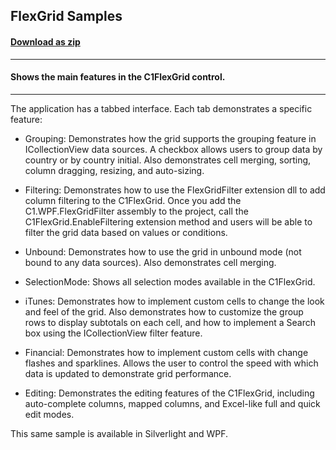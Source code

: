 ## FlexGrid Samples
#### [Download as zip](https://grapecity.github.io/DownGit/#/home?url=https://github.com/GrapeCity/ComponentOne-WPF-Samples/tree/master/NET_4.5.2/C1.WPF.FlexGrid/CS/FlexGridSamples)
____
#### Shows the main features in the C1FlexGrid control.
____
The application has a tabbed interface. Each tab demonstrates a specific feature:


* Grouping:
Demonstrates how the grid supports the grouping feature in ICollectionView data 
sources. A checkbox allows users to group data by country or by country initial.
Also demonstrates cell merging, sorting, column dragging, resizing, and auto-sizing.


* Filtering:
Demonstrates how to use the FlexGridFilter extension dll to add column filtering
to the C1FlexGrid. Once you add the C1.WPF.FlexGridFilter assembly to the
project, call the C1FlexGrid.EnableFiltering extension method and users will be
able to filter the grid data based on values or conditions.


* Unbound:
Demonstrates how to use the grid in unbound mode (not bound to any data sources).
Also demonstrates cell merging.


* SelectionMode:
Shows all selection modes available in the C1FlexGrid.


* iTunes:
Demonstrates how to implement custom cells to change the look and feel of the grid.
Also demonstrates how to customize the group rows to display subtotals on each
cell, and how to implement a Search box using the ICollectionView filter feature.


* Financial:
Demonstrates how to implement custom cells with change flashes and sparklines.
Allows the user to control the speed with which data is updated to demonstrate
grid performance.


* Editing:
Demonstrates the editing features of the C1FlexGrid, including auto-complete 
columns, mapped columns, and Excel-like full and quick edit modes.

This same sample is available in Silverlight and WPF.
